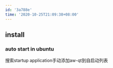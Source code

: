 ```yaml
---
id: '3a788e'
time: '2020-10-25T21:09:38+08:00'
---
```


## install
### auto start in ubuntu
搜索startup application手动添加aw-qt到自启动列表